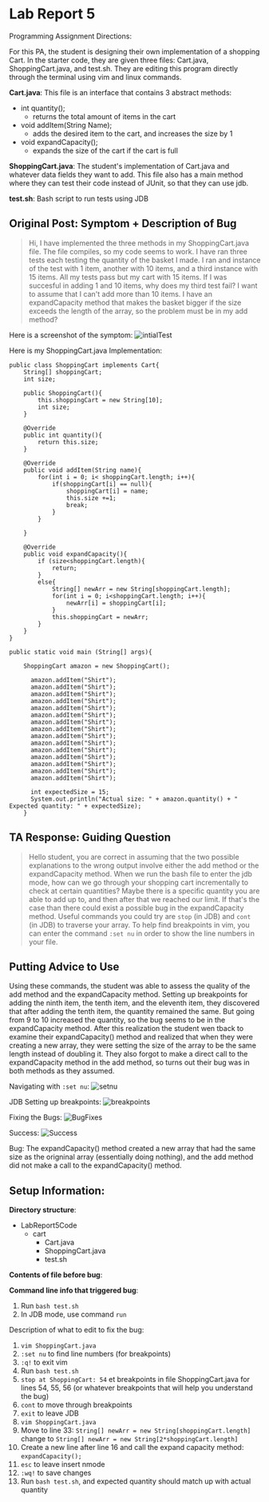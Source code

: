 # Lab Report 5
Programming Assignment Directions:

For this PA, the student is designing their own implementation of a shopping Cart. In the starter code, they are given three files: Cart.java, ShoppingCart.java, and test.sh. They are editing this program directly through the terminal using vim and linux commands.

**Cart.java**:
This file is an interface that contains 3 abstract methods:
- int quantity();
  - returns the total amount of items in the cart
- void addItem(String Name);
  -  adds the desired item to the cart, and increases the size by 1
- void expandCapacity();
  - expands the size of the cart if the cart is full

**ShoppingCart.java**:
The student's implementation of Cart.java and whatever data fields they want to add. This file also has a main method where they can test their code instead of JUnit, so that they can use jdb. 


**test.sh**:
Bash script to run tests using JDB


## Original Post: Symptom + Description of Bug 

> Hi, I have implemented the three methods in my ShoppingCart.java file. The file compiles, so my code seems to work. I have ran three tests each testing the quantity of the basket I made. I ran and instance of the test with 1 item, another with 10 items, and a third instance with 15 items. All my tests pass but my cart with 15 items. If I was succesful in adding 1 and 10 items, why does my third test fail? I want to assume that I can't add more than 10 items. I have an expandCapacity method that makes the basket bigger if the size exceeds the length of the array, so the problem must be in my add method?  
 
Here is a screenshot of the symptom:
![intialTest](lab5images/intialRun.png)

Here is my ShoppingCart.java Implementation:
```
public class ShoppingCart implements Cart{
    String[] shoppingCart;
    int size;

    public ShoppingCart(){
        this.shoppingCart = new String[10];
        int size; 
    }

    @Override
    public int quantity(){
        return this.size;
    }

    @Override
    public void addItem(String name){
        for(int i = 0; i< shoppingCart.length; i++){
            if(shoppingCart[i] == null){
                shoppingCart[i] = name;
                this.size +=1;
                break;
            }
        }

    }

    @Override
    public void expandCapacity(){
        if (size<shoppingCart.length){
            return;
        }
        else{
            String[] newArr = new String[shoppingCart.length];
            for(int i = 0; i<shoppingCart.length; i++){
                newArr[i] = shoppingCart[i];
            }
            this.shoppingCart = newArr;
        }
    }
}

public static void main (String[] args){

    ShoppingCart amazon = new ShoppingCart();

      amazon.addItem("Shirt");
      amazon.addItem("Shirt");
      amazon.addItem("Shirt");
      amazon.addItem("Shirt");
      amazon.addItem("Shirt");
      amazon.addItem("Shirt");
      amazon.addItem("Shirt");
      amazon.addItem("Shirt");
      amazon.addItem("Shirt");
      amazon.addItem("Shirt");
      amazon.addItem("Shirt");
      amazon.addItem("Shirt");
      amazon.addItem("Shirt");
      amazon.addItem("Shirt");
      amazon.addItem("Shirt");

      int expectedSize = 15;
      System.out.println("Actual size: " + amazon.quantity() + " Expected quantity: " + expectedSize);
    }
```

## TA Response: Guiding Question
> Hello student, you are correct in assuming that the two possible explanations to the wrong output involve either the add method or the expandCapacity method. When we run the bash file to enter the jdb mode, how can we go through your shopping cart incrementally to check at certain quantities? Maybe there is a specific quantity you are able to add up to, and then after that we reached our limit. If that's the case than there could exist a possible bug in the expandCapacity method. Useful commands you could try are `stop` (in JDB) and `cont` (in JDB) to traverse your array. To help find breakpoints in vim, you can enter the command `:set nu` in order to show the line numbers in your file. 


## Putting Advice to Use

Using these commands, the student was able to assess the quality of the add method and the expandCapacity method. Setting up breakpoints for adding the ninth item, the tenth item, and the eleventh item, they discovered that after adding the tenth item, the quantity remained the same. But going from 9 to 10 increased the quantity, so the bug seems to be in the expandCapacity method. After this realization the student wen tback to examine their expandCapacity() method and realized that when they were creating a new array, they were setting the size of the array to be the same length instead of doubling it. They also forgot to make a direct call to the expandCapacity method in the add method, so turns out their bug was in both methods as they assumed. 

Navigating with `:set nu`:
![setnu](lab5images/setnu.png)

JDB Setting up breakpoints:
![breakpoints](lab5images/545556.png)

Fixing the Bugs:
![BugFixes](lab5images/bugfixes.png)

Success:
![Success](lab5images/success.png)

Bug: The expandCapacity() method created a new array that had the same size as the origninal array (essentially doing nothing), and the add method did not make a call to the expandCapacity() method. 

## Setup Information:

**Directory structure**: 
- LabReport5Code
  - cart
    - Cart.java
    - ShoppingCart.java
    - test.sh

**Contents of file before bug**:



**Command line info that triggered bug**:
1) Run `bash test.sh`
2) In JDB mode, use command `run`

Description of what to edit to fix the bug:
1) `vim ShoppingCart.java`
2) `:set nu` to find line numbers (for breakpoints)
3) `:q!` to exit vim
4) Run `bash test.sh`
5) `stop at ShoppingCart: 54` et breakpoints in file ShoppingCart.java for lines 54, 55, 56 (or whatever breakpoints that will help you understand the bug) 
6) `cont` to move through breakpoints
7) `exit` to leave JDB
8) `vim ShoppingCart.java`
9) Move to line 33: `String[] newArr = new String[shoppingCart.length]` change to `String[] newArr = new String[2*shoppingCart.length]`
10) Create a new line after line 16 and call the expand capacity method: `expandCapacity();`
11) `esc` to leave insert nmode
12) `:wq!` to save changes
13) Run `bash test.sh`, and expected quantity should match up with actual quantity


